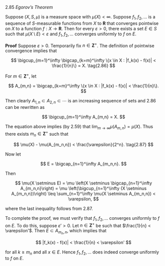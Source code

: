 2.85  *Egorov’s Theorem*

Suppose $(X,S,\mu)$ is a measure space with $\mu(X)<\infty$. Suppose $f_1, f_2, \ldots$ is a sequence of $S$-measurable functions from $X$ to $\mathbf{R}$ that converges pointwise on $X$ to a function $f : X \to \mathbf{R}$. Then for every $\varepsilon > 0$, there exists a set $E \in S$ such that $\mu(X \setminus E) < \varepsilon$ and $f_1, f_2, \ldots$ converges uniformly to $f$ on $E$.

**Proof** Suppose $\varepsilon > 0$. Temporarily fix $n \in \mathbf{Z}^+$. The definition of pointwise convergence implies that

$$
\bigcup_{m=1}^\infty \bigcap_{k=m}^\infty \{x \in X : |f_k(x) - f(x)| < \frac{1}{n}\} = X.
\tag{2.86}
$$

For $m \in \mathbf{Z}^+$, let

$$
A_{m,n} = \bigcap_{k=m}^\infty \{x \in X : |f_k(x) - f(x)| < \frac{1}{n}\}.
$$

Then clearly $A_{1,n} \subset A_{2,n} \subset \cdots$ is an increasing sequence of sets and 2.86 can be rewritten as

$$
\bigcup_{m=1}^\infty A_{m,n} = X.
$$

The equation above implies (by 2.59) that $\lim_{m \to \infty} \mu(A_{m,n}) = \mu(X)$. Thus there exists $m_n \in \mathbf{Z}^+$ such that

$$
\mu(X) - \mu(A_{m_n,n}) < \frac{\varepsilon}{2^n}.
\tag{2.87}
$$

Now let

$$
E = \bigcap_{n=1}^\infty A_{m_n,n}.
$$

Then

$$
\mu(X \setminus E) = \mu \left(X \setminus \bigcap_{n=1}^\infty A_{m_n,n}\right)
= \mu \left(\bigcup_{n=1}^\infty (X \setminus A_{m_n,n})\right)
\leq \sum_{n=1}^\infty \mu(X \setminus A_{m_n,n})
< \varepsilon,
$$

where the last inequality follows from 2.87.

To complete the proof, we must verify that $f_1, f_2, \ldots$ converges uniformly to $f$ on $E$. To do this, suppose $\varepsilon' > 0$. Let $n \in \mathbf{Z}^+$ be such that $\frac{1}{n} < \varepsilon'$. Then $E \subset A_{m_n,n}$, which implies that

$$
|f_k(x) - f(x)| < \frac{1}{n} < \varepsilon'
$$

for all $k \geq m_n$ and all $x \in E$. Hence $f_1, f_2, \ldots$ does indeed converge uniformly to $f$ on $E$.
